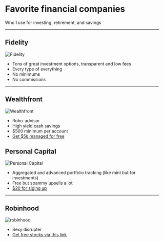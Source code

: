 # Favorite financial companies

Who I use for investing, retirement, and savings

--- 

## Fidelity
![Fidelity](https://external-content.duckduckgo.com/iu/?u=https%3A%2F%2Ftse3.mm.bing.net%2Fth%3Fid%3DOIP.uyEpPYHTxGDA4yERWmu3lQHaFj%26pid%3DApi&f=1)
- Tons of great investment options, transparent and low fees
- Every type of everything
- No minimums
- No commissions

---

## Wealthfront
![Wealthfront](https://d1rthi4uscpmfy.cloudfront.net/assets/guest/og-88e41809815b5fd65565b79a37ad5c93a02a5a619a1b820e7e91bbb4b0e2c0e4.png)
- Robo-advisor
- High yield cash savings
- $500 minimum per account
- [Get $5k managed for free](https://wlth.fr/291qhrr)

## Personal Capital
![Personal Capital](https://www.personalcapital.com/images/rebrand/logos/primary-og-image.jpg)
- Aggregated and advanced portfolio tracking (like mint but for investments)
- Free but spammy upsells a lot
- [$20 for siging up](https://share.personalcapital.com/x/apvOiw)

---

## Robinhood
![robinhood](https://images.squarespace-cdn.com/content/v1/53fe4a70e4b0a2293ab0e42a/1509472030977-U6A1JU0ZGPUG4UIUAPUS/ke17ZwdGBToddI8pDm48kNvT88LknE-K9M4pGNO0Iqd7gQa3H78H3Y0txjaiv_0fDoOvxcdMmMKkDsyUqMSsMWxHk725yiiHCCLfrh8O1z5QPOohDIaIeljMHgDF5CVlOqpeNLcJ80NK65_fV7S1UbeDbaZv1s3QfpIA4TYnL5Qao8BosUKjCVjCf8TKewJIH3bqxw7fF48mhrq5Ulr0Hg/10.png?format=750w)
- Sexy disrupter
- [Get free stocks via this link](http://join.robinhood.com/davidl428)



